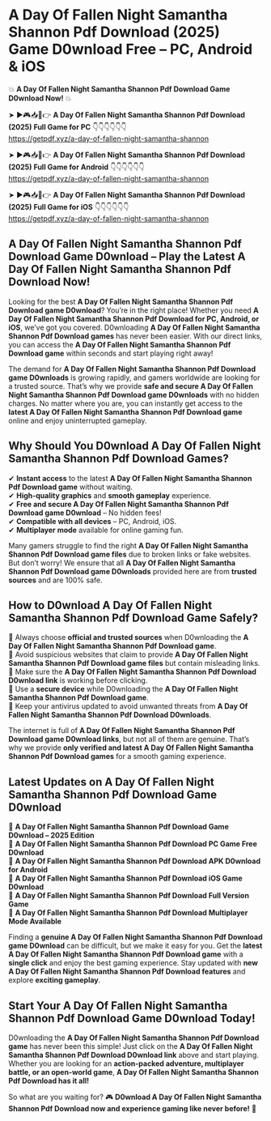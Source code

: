 # A Day Of Fallen Night Samantha Shannon Pdf Download (2025) Game D0wnload Free – PC, Android & iOS

💥 **A Day Of Fallen Night Samantha Shannon Pdf Download Game D0wnload Now!** 💥  

➤ ►🎮📥📱👉 **A Day Of Fallen Night Samantha Shannon Pdf Download (2025) Full Game for PC** 👇👇👇👇👇👇  
https://getpdf.xyz/a-day-of-fallen-night-samantha-shannon  

➤ ►🎮📥📱👉 **A Day Of Fallen Night Samantha Shannon Pdf Download (2025) Full Game for Android** 👇👇👇👇👇👇  
https://getpdf.xyz/a-day-of-fallen-night-samantha-shannon  

➤ ►🎮📥📱👉 **A Day Of Fallen Night Samantha Shannon Pdf Download (2025) Full Game for iOS** 👇👇👇👇👇👇  
https://getpdf.xyz/a-day-of-fallen-night-samantha-shannon  

## A Day Of Fallen Night Samantha Shannon Pdf Download Game D0wnload – Play the Latest A Day Of Fallen Night Samantha Shannon Pdf Download Now!

Looking for the best **A Day Of Fallen Night Samantha Shannon Pdf Download game D0wnload**? You’re in the right place! Whether you need **A Day Of Fallen Night Samantha Shannon Pdf Download for PC, Android, or iOS**, we’ve got you covered. D0wnloading **A Day Of Fallen Night Samantha Shannon Pdf Download games** has never been easier. With our direct links, you can access the **A Day Of Fallen Night Samantha Shannon Pdf Download game** within seconds and start playing right away!  

The demand for **A Day Of Fallen Night Samantha Shannon Pdf Download game D0wnloads** is growing rapidly, and gamers worldwide are looking for a trusted source. That’s why we provide **safe and secure A Day Of Fallen Night Samantha Shannon Pdf Download game D0wnloads** with no hidden charges. No matter where you are, you can instantly get access to the **latest A Day Of Fallen Night Samantha Shannon Pdf Download game** online and enjoy uninterrupted gameplay.  

## **Why Should You D0wnload A Day Of Fallen Night Samantha Shannon Pdf Download Games?**  

✔ **Instant access** to the latest **A Day Of Fallen Night Samantha Shannon Pdf Download game** without waiting.  
✔ **High-quality graphics** and **smooth gameplay** experience.  
✔ **Free and secure A Day Of Fallen Night Samantha Shannon Pdf Download game D0wnload** – No hidden fees!  
✔ **Compatible with all devices** – PC, Android, iOS.  
✔ **Multiplayer mode** available for online gaming fun.  

Many gamers struggle to find the right **A Day Of Fallen Night Samantha Shannon Pdf Download game files** due to broken links or fake websites. But don’t worry! We ensure that all **A Day Of Fallen Night Samantha Shannon Pdf Download game D0wnloads** provided here are from **trusted sources** and are 100% safe.  

## **How to D0wnload A Day Of Fallen Night Samantha Shannon Pdf Download Game Safely?**  

📌 Always choose **official and trusted sources** when D0wnloading the **A Day Of Fallen Night Samantha Shannon Pdf Download game**.  
📌 Avoid suspicious websites that claim to provide **A Day Of Fallen Night Samantha Shannon Pdf Download game files** but contain misleading links.  
📌 Make sure the **A Day Of Fallen Night Samantha Shannon Pdf Download D0wnload link** is working before clicking.  
📌 Use a **secure device** while D0wnloading the **A Day Of Fallen Night Samantha Shannon Pdf Download game**.  
📌 Keep your antivirus updated to avoid unwanted threats from **A Day Of Fallen Night Samantha Shannon Pdf Download D0wnloads**.  

The internet is full of **A Day Of Fallen Night Samantha Shannon Pdf Download game D0wnload links**, but not all of them are genuine. That’s why we provide **only verified and latest A Day Of Fallen Night Samantha Shannon Pdf Download games** for a smooth gaming experience.  

## **Latest Updates on A Day Of Fallen Night Samantha Shannon Pdf Download Game D0wnload**  

🔹 **A Day Of Fallen Night Samantha Shannon Pdf Download Game D0wnload – 2025 Edition**  
🔹 **A Day Of Fallen Night Samantha Shannon Pdf Download PC Game Free D0wnload**  
🔹 **A Day Of Fallen Night Samantha Shannon Pdf Download APK D0wnload for Android**  
🔹 **A Day Of Fallen Night Samantha Shannon Pdf Download iOS Game D0wnload**  
🔹 **A Day Of Fallen Night Samantha Shannon Pdf Download Full Version Game**  
🔹 **A Day Of Fallen Night Samantha Shannon Pdf Download Multiplayer Mode Available**  

Finding a **genuine A Day Of Fallen Night Samantha Shannon Pdf Download game D0wnload** can be difficult, but we make it easy for you. Get the **latest A Day Of Fallen Night Samantha Shannon Pdf Download game** with a **single click** and enjoy the best gaming experience. Stay updated with **new A Day Of Fallen Night Samantha Shannon Pdf Download features** and explore **exciting gameplay**.  

## **Start Your A Day Of Fallen Night Samantha Shannon Pdf Download Game D0wnload Today!**  

D0wnloading the **A Day Of Fallen Night Samantha Shannon Pdf Download game** has never been this simple! Just click on the **A Day Of Fallen Night Samantha Shannon Pdf Download D0wnload link** above and start playing. Whether you are looking for an **action-packed adventure, multiplayer battle, or an open-world game**, **A Day Of Fallen Night Samantha Shannon Pdf Download has it all!**  

So what are you waiting for? 🎮 **D0wnload A Day Of Fallen Night Samantha Shannon Pdf Download now and experience gaming like never before!** 🚀  